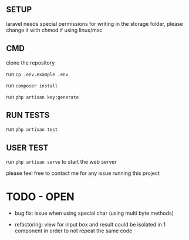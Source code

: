 ## SETUP

laravel needs special permissions for writing in the storage folder, please change it with chmod if using linux/mac


## CMD

clone the repository

run `cp .env.example .env`

run `composer install`

run `php artisan key:generate`


## RUN TESTS

run `php artisan test`


## USER TEST

run `php artisan serve` to start the web server


please feel free to contact me for any issue running this project


# TODO - OPEN

- bug fix: issue when using special char (using multi byte methods)

- refactoring: view for input box and result could be isolated in 1 component in order to not repeat the same code
